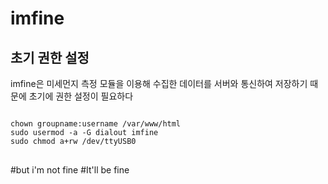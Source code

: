 # imfine

## 초기 권한 설정
imfine은 미세먼지 측정 모듈을 이용해 수집한 데이터를 서버와 통신하여 저장하기 때문에 초기에 권한 설정이 필요하다

<pre>
<code>
chown groupname:username /var/www/html
sudo usermod -a -G dialout imfine
sudo chmod a+rw /dev/ttyUSB0
</code>
</pre>
#but i'm not fine
#It'll be fine
